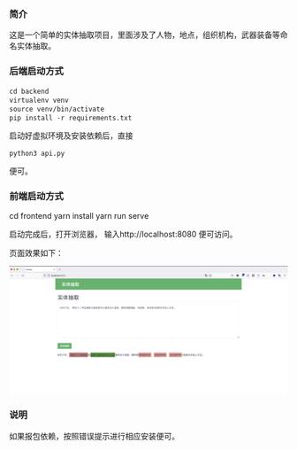 ### 简介

这是一个简单的实体抽取项目，里面涉及了人物，地点，组织机构，武器装备等命名实体抽取。

### 后端启动方式

    cd backend
    virtualenv venv
    source venv/bin/activate
    pip install -r requirements.txt

启动好虚拟环境及安装依赖后，直接
    
    python3 api.py

便可。



### 前端启动方式

   cd frontend
   yarn install
   yarn run serve

启动完成后，打开浏览器， 输入http://localhost:8080 便可访问。

页面效果如下：

![实体抽取](screen/jietu.png)

### 说明

如果报包依赖，按照错误提示进行相应安装便可。